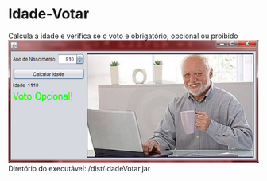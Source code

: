 # Idade-Votar
Calcula a idade e verifica se o voto e obrigatório, opcional ou proibido<br>
![Imagem](image.png)<br>
Diretório do executável: /dist/IdadeVotar.jar
